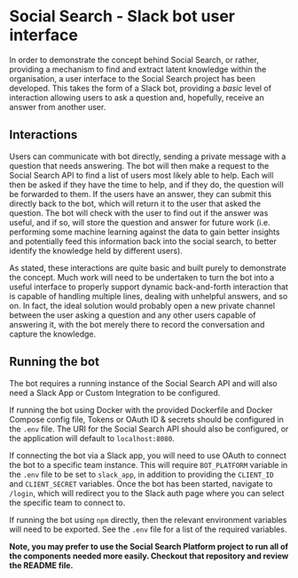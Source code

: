 # Social Search - Slack bot user interface
In order to demonstrate the concept behind Social Search, or rather, providing a mechanism to find and extract latent knowledge within the organisation, a user interface to the Social Search project has been developed. This takes the form of a Slack bot, providing a _basic_ level of interaction allowing users to ask a question and, hopefully, receive an answer from another user.

## Interactions
Users can communicate with bot directly, sending a private message with a question that needs answering. The bot will then make a request to the Social Search API to find a list of users most likely able to help. Each will then be asked if they have the time to help, and if they do, the question will be forwarded to them. If the users have an answer, they can submit this directly back to the bot, which will return it to the user that asked the question. The bot will check with the user to find out if the answer was useful, and if so, will store the question and answer for future work (i.e. performing some machine learning against the data to gain better insights and potentially feed this information back into the social search, to better identify the knowledge held by different users).

As stated, these interactions are quite basic and built purely to demonstrate the concept. Much work will need to be undertaken to turn the bot into a useful interface to properly support dynamic back-and-forth interaction that is capable of handling multiple lines, dealing with unhelpful answers, and so on. In fact, the ideal solution would probably open a new private channel between the user asking a question and any other users capable of answering it, with the bot merely there to record the conversation and capture the knowledge.

## Running the bot
The bot requires a running instance of the Social Search API and will also need a Slack App or Custom Integration to be configured.

If running the bot using Docker with the provided Dockerfile and Docker Compose config file, Tokens or OAuth ID & secrets should be configured in the `.env` file. The URI for the Social Search API should also be configured, or the application will default to `localhost:8080`.

If connecting the bot via a Slack app, you will need to use OAuth to connect the bot to a specific team instance. This will require `BOT_PLATFORM` variable in the `.env` file to be set to `slack_app`, in addition to providing the `CLIENT_ID` and `CLIENT_SECRET` variables. Once the bot has been started, navigate to `/login`, which will redirect you to the Slack auth page where you can select the specific team to connect to.

If running the bot using `npm` directly, then the relevant environment variables will need to be exported. See the `.env` file for a list of the required variables.

**Note, you may prefer to use the Social Search Platform project to run all of the components needed more easily. Checkout that repository and review the README file.**

